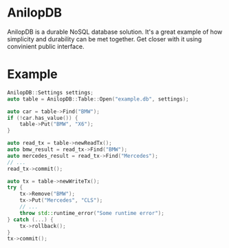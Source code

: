# AnilopDB

AnilopDB is a durable NoSQL database solution. It's a great example of how simplicity and durability can be met together. Get closer with it using convinient public interface.

# Example

```c++
AnilopDB::Settings settings;
auto table = AnilopDB::Table::Open("example.db", settings);

auto car = table->Find("BMW");
if (!car.has_value()) {
    table->Put("BMW", "X6");
}

auto read_tx = table->newReadTx();
auto bmw_result = read_tx->Find("BMW");
auto mercedes_result = read_tx->Find("Mercedes");
// ...
read_tx->commit();

auto tx = table->newWriteTx();
try {
    tx->Remove("BMW");
    tx->Put("Mercedes", "CLS");
    // ...
    throw std::runtime_error("Some runtime error");
} catch (...) {
    tx->rollback();
}
tx->commit();
```
